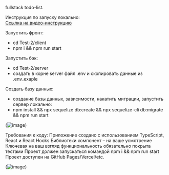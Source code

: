 fullstack todo-list.

Инструкция по запуску локально:
<br>
[Ссылка на видео-инструкцию]([https://youtu.be/KFRDjYg_Vx8?si=gv-MjtZejM7l8bDV](https://rutube.ru/video/private/88a286ebe687a65859dd4d3fd293da65/?p=g5xO-gEDJAebOt0vtVlz4Q))

Запустить фронт:
 - cd Test-2/client
 - npm i && npm run start

Запустить бэк: 
 - cd Test-2/server
 - создать в корне server файл .env и скопировать данные из .env_exaple
  
 Создать базу данных:
  - создание базы данных, зависимости, накатить миграции, запустить сервер локально:
  -  npm install && npx sequelize db:create && npx sequelize-cli db:migrate && npm run start



(![image](https://github.com/user-attachments/assets/76420a93-16ac-45d9-a4ae-92c15776607a))





Требования к коду:
Приложение создано с использованием TypeScript, React и React Hooks
Библиотеки компонент – на ваше усмотрение
Ключевая на ваш взгляд функциональность обязательно покрыта тестами
Проект должен запускаться командой npm i && npm run start
Проект доступен на GitHub Pages/Vercel/etc.

(![image](https://github.com/user-attachments/assets/efe3bffc-9ee5-4a62-b759-4e0f900a36df))

